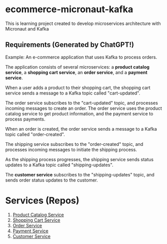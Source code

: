 # ecommerce-micronaut-kafka
This is learning project created to develop microservices architecture with Micronaut and Kafka

## Requirements (Generated by ChatGPT!)
Example: An e-commerce application that uses Kafka to process orders.

The application consists of several microservices: a **product catalog service**, a **shopping cart service**, an **order service**, and a **payment service**.

When a user adds a product to their shopping cart, the shopping cart service sends a message to a Kafka topic called "cart-updated".

The order service subscribes to the "cart-updated" topic, and processes incoming messages to create an order. The order service uses the product catalog service to get product information, and the payment service to process payments.

When an order is created, the order service sends a message to a Kafka topic called "order-created".

The shipping service subscribes to the "order-created" topic, and processes incoming messages to initiate the shipping process.

As the shipping process progresses, the shipping service sends status updates to a Kafka topic called "shipping-updates".

The **customer service** subscribes to the "shipping-updates" topic, and sends order status updates to the customer.

# Services (Repos)
1. [Product Catalog Service](#)
2. [Shopping Cart Service](#)
3. [Order Service](https://github.com/csankhala/OrderService)
4. [Payment Service](#)
5. [Customer Service](https://github.com/csankhala/CustomerService)
